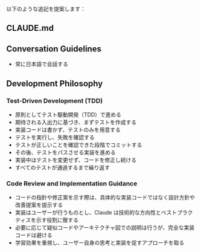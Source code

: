 以下のような追記を提案します：

## CLAUDE.md
## Conversation Guidelines

- 常に日本語で会話する

## Development Philosophy

### Test-Driven Development (TDD)

- 原則としてテスト駆動開発（TDD）で進める
- 期待される入出力に基づき、まずテストを作成する
- 実装コードは書かず、テストのみを用意する
- テストを実行し、失敗を確認する
- テストが正しいことを確認できた段階でコミットする
- その後、テストをパスさせる実装を進める
- 実装中はテストを変更せず、コードを修正し続ける
- すべてのテストが通過するまで繰り返す

### Code Review and Implementation Guidance

- コードの指針や修正案を示す際は、具体的な実装コードではなく設計方針や改善提案を提示する
- 実装はユーザーが行うものとし、Claude は技術的な方向性とベストプラクティスを示す役割に徹する
- 必要に応じて疑似コードやアーキテクチャ図での説明は行うが、完全な実装コードは避ける
- 学習効果を重視し、ユーザー自身の思考と実装を促すアプローチを取る
